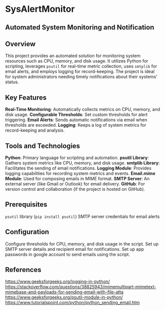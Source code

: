 # SysAlertMonitor

## Automated System Monitoring and Notification

## Overview
This project provides an automated solution for monitoring system resources such as CPU, memory, and disk usage. It utilizes Python for scripting, leverages `psutil` for real-time metric collection, uses `smtplib` for email alerts, and employs logging for record-keeping. The project is ideal for system administrators needing timely notifications about their systems' status.

## Key Features
**Real-Time Monitoring**: Automatically collects metrics on CPU, memory, and disk usage.
**Configurable Thresholds**: Set custom thresholds for alert triggering.
**Email Alerts**: Sends automatic notifications via email when thresholds are exceeded.
**Logging**: Keeps a log of system metrics for record-keeping and analysis.

## Tools and Technologies
**Python**: Primary language for scripting and automation.
**psutil Library**: Gathers system metrics like CPU, memory, and disk usage.
**smtplib Library**: Facilitates the sending of email notifications.
**Logging Module**: Provides logging capabilities for recording system metrics and events.
**Email.mime Module**: Used for composing emails in MIME format.
**SMTP Server**: An external server (like Gmail or Outlook) for email delivery.
**GitHub**: For version control and collaboration (if the project is hosted on GitHub).

## Prerequisites
`psutil` library (`pip install psutil`)
SMTP server credentials for email alerts


## Configuration
Configure thresholds for CPU, memory, and disk usage in the script.
Set up SMTP server details and recipient email for notifications.
Set up app passwords in google account to send emails using the script.


## References
https://www.geeksforgeeks.org/logging-in-python/
https://stackoverflow.com/questions/38825943/mimemultipart-mimetext-mimebase-and-payloads-for-sending-email-with-file-atta
https://www.geeksforgeeks.org/psutil-module-in-python/
https://www.tutorialspoint.com/python/python_sending_email.htm


